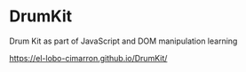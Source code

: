 # DrumKit
Drum Kit as part of JavaScript and DOM manipulation learning

https://el-lobo-cimarron.github.io/DrumKit/

